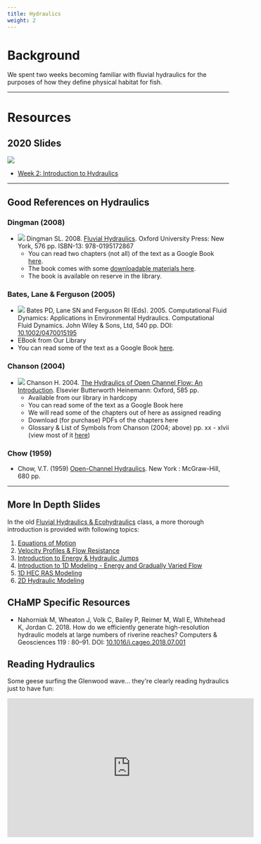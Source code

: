 ```yaml
---
title: Hydraulics
weight: 2
---
```


# Background

We spent two weeks becoming familiar with fluvial hydraulics for the purposes of how they define physical habitat for fish.  

------
# Resources

## 2020 Slides
[<img class="float-right" src="{{ site.baseurl }}/assets/images/lectures/2020_Ecohydraulics_Week_02.png">](https://s3-us-west-2.amazonaws.com/etalweb.joewheaton.org/Courses/Ecohydraulic/2020/Lectures/WATS6900_Ecohydraulics_2020_Week02.pdf)

- <i class="fa fa-file-pdf-o" aria-hidden="true"></i> [Week 2: Introduction to Hydraulics](https://s3-us-west-2.amazonaws.com/etalweb.joewheaton.org/Courses/Ecohydraulic/2020/Lectures/WATS6900_Ecohydraulics_2020_Week02.pdf) 

----
## Good References on Hydraulics

### Dingman (2008)
- <a href="https://global.oup.com/us/companion.websites/9780195172867/"><img class="float-right" src="{{ site.baseurl }}/assets/images/covers/dingman_cover.jpg"></a> Dingman SL. 2008. [Fluvial Hydraulics](https://books.google.com/books?id=Y0ORT-1sFDgC&pg=PA8&dq=fluvial+hydraulics&hl=en&ei=Qzb0TNTvKKCBnAekv6mQCw&sa=X&oi=book_result&ct=result&resnum=1&ved=0CDQQ6AEwAA#v=onepage&q&f=false). Oxford University Press: New York, 576 pp.  ISBN-13: 978-0195172867 
  - You can read two chapters (not all) of the text as a Google Book [here](https://books.google.com/books?id=Y0ORT-1sFDgC&pg=PA8&dq=fluvial+hydraulics&hl=en&ei=Qzb0TNTvKKCBnAekv6mQCw&sa=X&oi=book_result&ct=result&resnum=1&ved=0CDQQ6AEwAA#v=onepage&q&f=false).
  - The book comes with some [downloadable materials here](https://global.oup.com/us/companion.websites/9780195172867/).
  - The book is available on reserve in the library.

### Bates, Lane & Ferguson (2005)
-  <a href="https://global.oup.com/us/companion.websites/9780195172867/"><img class="float-right" src="{{ site.baseurl }}/assets/images/covers/Bates.jpg"></a> Bates PD, Lane SN and Ferguson RI (Eds). 2005. Computational Fluid Dynamics: Applications in Environmental Hydraulics. Computational Fluid Dynamics. John Wiley & Sons, Ltd, 540 pp. DOI: [10.1002/0470015195](https://dx.doi.org/10.1002/0470015195)
  - EBook from Our Library
  - You can read some of the text as a Google Book [here](http://books.google.com/books?id=1cNoyZO1FEYC&printsec=frontcover&dq=Computational+Fluid+Dynamics:+Applications+in+Environmental+Hydraulics&source=bl&ots=2jxFphLj4R&sig=bZZXuiHFHxMvrdBrammUEM5IxBM&hl=en&ei=cEH9TPTvB6XtnQehsMDICg&sa=X&oi=book_result&ct=result&resnum=4&ved=0CDwQ6AEwAw#v=onepage&q&f=false).

### Chanson (2004)
- <a href="https://global.oup.com/us/companion.websites/9780195172867/"><img class="float-right" src="{{ site.baseurl }}/assets/images/covers/Chanson.gif"></a> Chanson H. 2004. [The Hydraulics of Open Channel Flow: An Introduction](http://www.sciencedirect.com/science/book/9780750659789). Elsevier Butterworth Heinemann: Oxford, 585 pp.
  - Available from our library in hardcopy
  - You can read some of the text as a Google Book here
  - We will read some of the chapters out of here as assigned reading
  - Download (for purchase) PDFs of the chapters here
  - Glossary & List of Symbols from Chanson (2004; above) pp. xx - xlvii (view most of it [here](http://www.sciencedirect.com/science/book/9780750659789)) 

### Chow (1959)
- Chow, V.T. (1959) [Open-Channel Hydraulics](http://web.ipb.ac.id/~erizal/hidrolika/Chow%20-%20OPEN%20CHANNEL%20HYDRAULICS.pdf). New York : McGraw-Hill, 680 pp.

-----
## More In Depth Slides

In the old [Fluvial Hydraulics & Ecohydraulics]() class, a more thorough introduction is provided with following topics:
1. [Equations of Motion](http://fluvial.joewheaton.org/2014-course-topics#TOC-Equations-of-Motion)
2. [Velocity Profiles & Flow Resistance](http://fluvial.joewheaton.org/2014-course-topics#TOC-Velocity-Profiles-Flow-Resistance)
3. [Introduction to Energy & Hydraulic Jumps](http://fluvial.joewheaton.org/2014-course-topics#TOC-Introduction-to-Energy-Hydraulic-Jumps)
4. [Introduction to 1D Modeling - Energy and Gradually Varied Flow](http://fluvial.joewheaton.org/2014-course-topics#TOC-Introduction-to-1D-Modeling---Energy-and-Gradually-Varied-Flow)
5. [1D HEC RAS Modeling](http://fluvial.joewheaton.org/2014-course-topics#TOC-1D-HEC-RAS-Modeling)
6. [2D Hydraulic Modeling](http://fluvial.joewheaton.org/2014-course-topics#TOC-2D-Delft3D-Hydraulic-Modelling)

## CHaMP Specific Resources


- Nahorniak M, Wheaton J, Volk C, Bailey P, Reimer M, Wall E, Whitehead K, Jordan C. 2018. How do we efficiently generate high-resolution hydraulic models at large numbers of riverine reaches? Computers & Geosciences 119 : 80–91. DOI: [10.1016/j.cageo.2018.07.001](https://dx.doi.org/10.1016/j.cageo.2018.07.001)

## Reading Hydraulics

Some geese surfing the Glenwood wave... they're clearly reading hydraulics just to have fun:
<div class="responsive-embed">
<iframe width="560" height="315" src="https://www.youtube.com/embed/xQfSx6zEey0" frameborder="0" allow="accelerometer; autoplay; encrypted-media; gyroscope; picture-in-picture" allowfullscreen></iframe>
</div>
